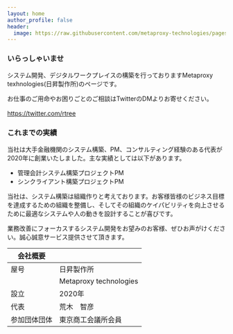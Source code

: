 ```yaml
---
layout: home
author_profile: false
header:
  image: https://raw.githubusercontent.com/metaproxy-technologies/pages/main/docs/logo.png
---
```


### いらっしゃいませ

システム開発、デジタルワークプレイスの構築を行っておりますMetaproxy texhnologies(日昇製作所)のページです。

お仕事のご用命やお困りごとのご相談はTwitterのDMよりお寄せください。

<https://twitter.com/rtree>
　
### これまでの実績

当社は大手金融機関のシステム構築、PM、コンサルティング経験のある代表が2020年に創業いたしました。主な実績としては以下があります。

- 管理会計システム構築プロジェクトPM
- シンクライアント構築プロジェクトPM

当社は、システム構築は組織作りと考えております。お客様皆様のビジネス目標を達成するための組織を整備し、そしてその組織のケイパビリティを向上させるために最適なシステムや人の動きを設計することが喜びです。

業務改善にフォーカスするシステム開発をお望みのお客様、ぜひお声がけください。誠心誠意サービス提供させて頂きます。

| 会社概要      |                       |
| ----------- | --------------------- |
| 屋号         | 日昇製作所              |
|             | Metaproxy technologies|
| 設立         | 2020年                |
| 代表         | 荒木　智彦              |
| 参加団体団体      | 東京商工会議所会員     |
 
